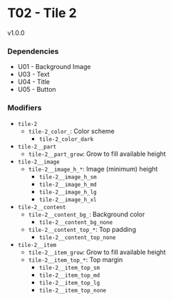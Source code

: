# T02 - Tile 2
v1.0.0

### Dependencies
* U01 - Background Image
* U03 - Text
* U04 - Title
* U05 - Button

### Modifiers
* `tile-2`
    * `tile-2_color_`: Color scheme
        * `tile-2_color_dark`
* `tile-2__part`
    * `tile-2__part_grow`: Grow to fill available height
* `tile-2__image`
    * `tile-2__image_h_*`: Image (minimum) height
        * `tile-2__image_h_sm`
        * `tile-2__image_h_md`
        * `tile-2__image_h_lg`
        * `tile-2__image_h_xl`
* `tile-2__content`
    * `tile-2__content_bg_`: Background color
        * `tile-2__content_bg_none`
    * `tile-2__content_top_*`: Top padding
        * `tile-2__content_top_none`
* `tile-2__item`
    * `tile-2__item_grow`: Grow to fill available height
    * `tile-2__item_top_*`: Top margin
        * `tile-2__item_top_sm`
        * `tile-2__item_top_md`
        * `tile-2__item_top_lg`
        * `tile-2__item_top_none`
